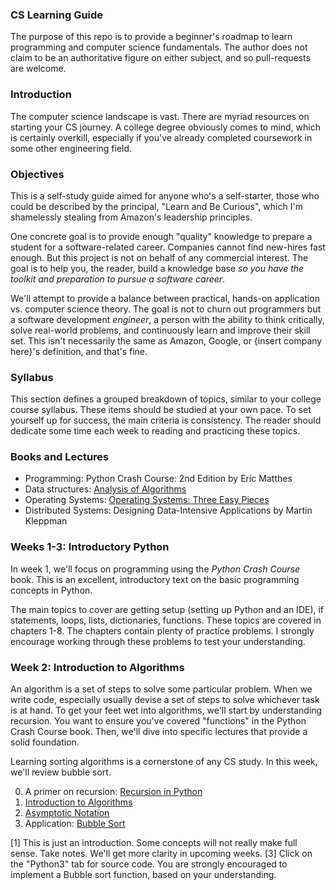### CS Learning Guide

The purpose of this repo is to provide a beginner's roadmap to learn programming and computer science fundamentals. The author does not claim to be an authoritative figure on either subject, and so pull-requests are welcome.

### Introduction

The computer science landscape is vast. There are myriad resources on starting your CS journey. A college degree obviously comes to mind, which is certainly overkill, especially if you've already completed coursework in some other engineering field.

### Objectives

This is a self-study guide aimed for anyone who's a self-starter, those who could be described by the principal, "Learn and Be Curious", which I'm shamelessly stealing from Amazon's leadership principles.

One concrete goal is to provide enough "quality" knowledge to prepare a student for a software-related career. Companies cannot find new-hires fast enough. But this project is not on behalf of any commercial interest. The goal is to help you, the reader, build a knowledge base *so you have the toolkit and preparation to pursue a software career*.

We'll attempt to provide a balance between practical, hands-on application vs. computer science theory. The goal is not to churn out programmers but a software development *engineer*, a person with the ability to think critically, solve real-world problems, and continuously learn and improve their skill set. This isn't necessarily the same as Amazon, Google, or {insert company here}'s definition, and that's fine.

### Syllabus

This section defines a grouped breakdown of topics, similar to your college course syllabus. These items should be studied at your own pace. To set yourself up for success, the main criteria is consistency. The reader should dedicate some time each week to reading and practicing these topics.

### Books and Lectures
* Programming: Python Crash Course: 2nd Edition by Eric Matthes
* Data structures: [Analysis of Algorithms](https://www3.cs.stonybrook.edu/~skiena/373/videos/)
* Operating Systems: [Operating Systems: Three Easy Pieces](https://pages.cs.wisc.edu/~remzi/OSTEP/)
* Distributed Systems: Designing Data-Intensive Applications by Martin Kleppman

### Weeks 1-3: Introductory Python
In week 1, we'll focus on programming using the *Python Crash Course* book. This is an excellent, introductory text on the basic programming concepts in Python.

The main topics to cover are getting setup (setting up Python and an IDE), if statements, loops, lists, dictionaries, functions. These topics are covered in chapters 1-8. The chapters contain plenty of practice problems. I strongly encourage working through these problems to test your understanding.

### Week 2: Introduction to Algorithms
An algorithm is a set of steps to solve some particular problem. When we write code, especially usually devise a set of steps to solve whichever task is at hand. To get your feet wet into algorithms, we'll start by understanding recursion. You want to ensure you've covered "functions" in the Python Crash Course book. Then, we'll dive into specific lectures that provide a solid foundation.

Learning sorting algorithms is a cornerstone of any CS study. In this week, we'll review bubble sort.

0. A primer on recursion: [Recursion in Python](https://realpython.com/python-recursion/)
1. [Introduction to Algorithms](https://www.youtube.com/watch?v=22hwcnXIGgk&list=PLOtl7M3yp-DX6ic0HGT0PUX_wiNmkWkXx)
2. [Asymptotic Notation](https://www.youtube.com/watch?v=z1mkCe3kVUA&list=PLOtl7M3yp-DX6ic0HGT0PUX_wiNmkWkXx&index=2) 
3. Application: [Bubble Sort](https://www.geeksforgeeks.org/bubble-sort/)

[1] This is just an introduction. Some concepts will not really make full sense. Take notes. We'll get more clarity in upcoming weeks.
[3] Click on the "Python3" tab for source code. You are strongly encouraged to implement a Bubble sort function, based on your understanding.
